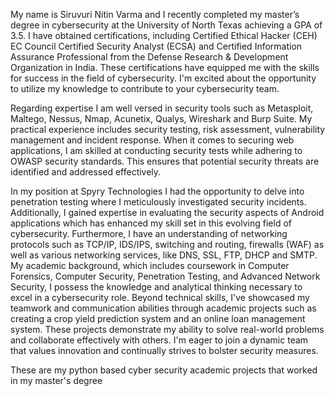 My name is Siruvuri Nitin Varma and I recently completed my master’s degree in cybersecurity at the University of North Texas achieving a GPA of 3.5. I have obtained certifications, including Certified Ethical Hacker (CEH) EC Council Certified Security Analyst (ECSA) and Certified Information Assurance Professional from the Defense Research & Development Organization in India. These certifications have equipped me with the skills for success in the field of cybersecurity. I'm excited about the opportunity to utilize my knowledge to contribute to your cybersecurity team.

Regarding expertise I am well versed in security tools such as Metasploit, Maltego, Nessus, Nmap, Acunetix, Qualys, Wireshark and Burp Suite. My practical experience includes security testing, risk assessment, vulnerability management and incident response. When it comes to securing web applications, I am skilled at conducting security tests while adhering to OWASP security standards. This ensures that potential security threats are identified and addressed effectively.

In my position at Spyry Technologies I had the opportunity to delve into penetration testing where I meticulously investigated security incidents. Additionally, I gained expertise in evaluating the security aspects of Android applications which has enhanced my skill set in this evolving field of cybersecurity.
Furthermore, I have an understanding of networking protocols such as TCP/IP, IDS/IPS, switching and routing, firewalls (WAF) as well as various networking services, like DNS, SSL, FTP, DHCP and SMTP.  My academic background, which includes coursework in Computer Forensics, Computer Security, Penetration Testing, and Advanced Network Security, I possess the knowledge and analytical thinking necessary to excel in a cybersecurity role. Beyond technical skills, I've showcased my teamwork and communication abilities through academic projects such as creating a crop yield prediction system and an online loan management system. These projects demonstrate my ability to solve real-world problems and collaborate effectively with others. I'm eager to join a dynamic team that values innovation and continually strives to bolster security measures.

These are my python based cyber security academic projects that worked in my master's degree
